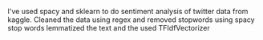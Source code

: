 I've used spacy and sklearn to do sentiment analysis of twitter data from kaggle. Cleaned the data using regex and removed stopwords using spacy stop words lemmatized the text and the used TFIdfVectorizer 
